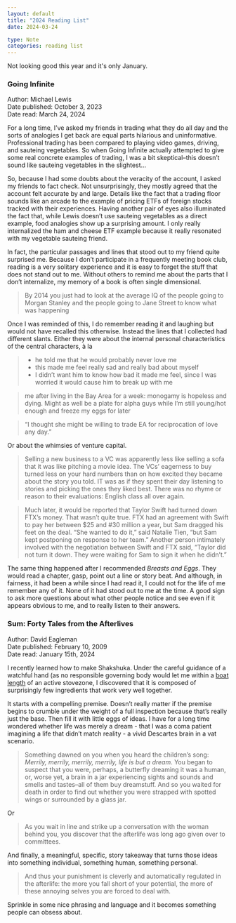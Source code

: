 ```yaml
---
layout: default
title: "2024 Reading List"
date: 2024-03-24

type: Note
categories: reading list
---
```


Not looking good this year and it's only January.

### Going Infinite

Author: Michael Lewis  
Date published: October 3, 2023  
Date read: March 24, 2024

For a long time, I’ve asked my friends in trading what they do all day and the sorts of analogies I get back are equal parts hilarious and uninformative. Professional trading has been compared to playing video games, driving, and sauteing vegetables. So when Going Infinite actually attempted to give some real concrete examples of trading, I was a bit skeptical–this doesn’t sound like sauteing vegetables in the slightest…

So, because I had some doubts about the veracity of the account, I asked my friends to fact check. Not unsurprisingly, they mostly agreed that the account felt accurate by and large. Details like the fact that a trading floor sounds like an arcade to the example of pricing ETFs of foreign stocks tracked with their experiences. Having another pair of eyes also illuminated the fact that, while Lewis doesn’t use sauteing vegetables as a direct example, food analogies show up a surprising amount. I only really internalized the ham and cheese ETF example because it really resonated with my vegetable sauteing friend.

In fact, the particular passages and lines that stood out to my friend quite surprised me. Because I don’t participate in a frequently meeting book club, reading is a very solitary experience and it is easy to forget the stuff that does not stand out to me. Without others to remind me about the parts that I don’t internalize, my memory of a book is often single dimensional.

> By 2014 you just had to look at the average IQ of the people going to Morgan Stanley and the people going to Jane Street to know what was happening

Once I was reminded of this, I do remember reading it and laughing but would not have recalled this otherwise. Instead the lines that I collected had different slants. Either they were about the internal personal characteristics of the central characters, à la

> - he told me that he would probably never love me
> - this made me feel really sad and really bad about myself
> - I didn’t want him to know how bad it made me feel, since I was worried it would cause him to break up with me

> me after living in the Bay Area for a week: monogamy is hopeless and dying. Might as well be a plate for alpha guys while I’m still young/hot enough and freeze my eggs for later

> “I thought she might be willing to trade EA for reciprocation of love any day.”

Or about the whimsies of venture capital.

> Selling a new business to a VC was apparently less like selling a sofa that it was like pitching a movie idea. The VCs’ eagerness to buy turned less on your hard numbers than on how excited they became about the story you told. IT was as if they spent their day listening to stories and picking the ones they liked best. There was no rhyme or reason to their evaluations: English class all over again.

> Much later, it would be reported that Taylor Swift had turned down FTX’s money. That wasn’t quite true. FTX had an agreement with Swift to pay her between $25 and #30 million a year, but Sam dragged his feet on the deal. “She wanted to do it,” said Natalie Tien, “but Sam kept postponing on response to her team.” Another person intimately involved with the negotiation between Swift and FTX said, “Taylor did not turn it down. They were waiting for Sam to sign it when he didn’t.”

The same thing happened after I recommended _Breasts and Eggs_. They would read a chapter, gasp, point out a line or story beat. And although, in fairness, it had been a while since I had read it, I could not for the life of me remember any of it. None of it had stood out to me at the time. A good sign to ask more questions about what other people notice and see even if it appears obvious to me, and to really listen to their answers.

### Sum: Forty Tales from the Afterlives

Author: David Eagleman  
Date published: February 10, 2009  
Date read: January 15th, 2024

I recently learned how to make Shakshuka. Under the careful guidance of a watchful hand (as no responsible governing body would let me within a [boat length](https://en.wikipedia.org/wiki/List_of_unusual_units_of_measurement#Boat_length) of an active stovezone, I discovered that it is composed of surprisingly few ingredients that work very well together.

It starts with a compelling premise. Doesn’t really matter if the premise begins to crumble under the weight of a full inspection because that’s really just the base. Then fill it with little eggs of ideas. I have for a long time wondered whether life was merely a dream - that I was a coma patient imagining a life that didn’t match reality - a vivid Descartes brain in a vat scenario.

> Something dawned on you when you heard the children’s song: _Merrily, merrily, merrily, merrily, life is but a dream_. You began to suspect that you were, perhaps, a butterfly dreaming it was a human, or, worse yet, a brain in a jar experiencing sights and sounds and smells and tastes–all of them buy dreamstuff. And so you waited for death in order to find out whether you were strapped with spotted wings or surrounded by a glass jar.

Or

> As you wait in line and strike up a conversation with the woman behind you, you discover that the afterlife was long ago given over to committees.

And finally, a meaningful, specific, story takeaway that turns those ideas into something individual, something human, something personal.

> And thus your punishment is cleverly and automatically regulated in the afterlife: the more you fall short of your potential, the more of these annoying selves you are forced to deal with.

Sprinkle in some nice phrasing and language and it becomes something people can obsess about.
